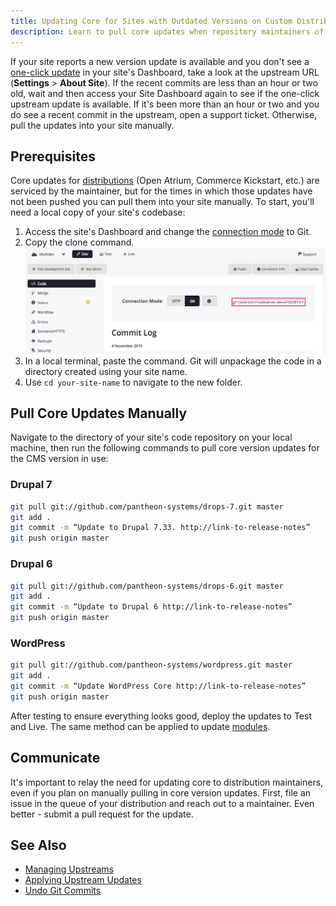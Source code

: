 ```yaml
---
title: Updating Core for Sites with Outdated Versions on Custom Distributions
description: Learn to pull core updates when repository maintainers of alternate distributions are too slow.
---
```

If your site reports a new version update is available and you don't see a [one-click update](/docs/applying-upstream-updates) in your site's Dashboard, take a look at the upstream URL (**Settings** > **About Site**). If the recent commits are less than an hour or two old, wait and then access your Site Dashboard again to see if the one-click upstream update is available. If it's been more than an hour or two and you do see a recent commit in the upstream, open a support ticket. Otherwise, pull the updates into your site manually.


## Prerequisites
Core updates for [distributions](https://www.drupal.org/documentation/build/distributions) (Open Atrium, Commerce Kickstart, etc.) are serviced by the maintainer, but for the times in which those updates have not been pushed you can pull them into your site manually. To start, you'll need a local copy of your site's codebase:

1. Access the site's Dashboard and change the [connection mode](/docs/getting-started/#interact-with-your-code) to Git.
2. Copy the clone command.
 ![Git clone](/source/docs/assets/images/git_string.png)
3. In a local terminal, paste the command. Git will unpackage the code in a directory created using your site name.
4. Use `cd your-site-name` to navigate to the new folder.


## Pull Core Updates Manually
Navigate to the directory of your site's code repository on your local machine, then run the following commands to pull core version updates for the CMS version in use:

### Drupal 7
```bash
git pull git://github.com/pantheon-systems/drops-7.git master
git add .
git commit -m “Update to Drupal 7.33. http://link-to-release-notes”
git push origin master
```
### Drupal 6
```bash
git pull git://github.com/pantheon-systems/drops-6.git master
git add .
git commit -m “Update to Drupal 6 http://link-to-release-notes”
git push origin master
```
### WordPress
```bash
git pull git://github.com/pantheon-systems/wordpress.git master
git add .
git commit -m “Update WordPress Core http://link-to-release-notes”
git push origin master
```
After testing to ensure everything looks good, deploy the updates to Test and Live. The same method can be applied to update [modules](https://www.drupal.org/node/1974964).

## Communicate
It's important to relay the need for updating core to distribution maintainers, even if you plan on manually pulling in core version updates. First, file an issue in the queue of your distribution and reach out to a maintainer. Even better - submit a pull request for the update.

## See Also
- [Managing Upstreams](/docs/managing-upstreams/)
- [Applying Upstream Updates](/docs/applying-upstream-updates)
- [Undo Git Commits](/docs/applying-upstream-updates)

